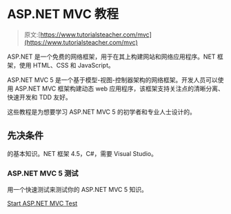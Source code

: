 # ASP.NET MVC 教程

> 原文:[https://www.tutorialsteacher.com/mvc](https://www.tutorialsteacher.com/mvc)

ASP.NET 是一个免费的网络框架，用于在其上构建网站和网络应用程序。NET 框架，使用 HTML、CSS 和 JavaScript。

ASP.NET MVC 5 是一个基于模型-视图-控制器架构的网络框架。开发人员可以使用 ASP.NET MVC 框架构建动态 web 应用程序，该框架支持关注点的清晰分离、快速开发和 TDD 友好。

这些教程是为想要学习 ASP.NET MVC 5 的初学者和专业人士设计的。

## 先决条件

的基本知识。NET 框架 4.5，C#，需要 Visual Studio。

### ASP.NET MVC 5 测试

用一个快速测试来测试你的 ASP.NET MVC 5 知识。

[Start ASP.NET MVC Test](/online-test/mvc-test)